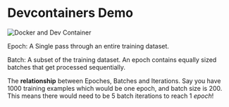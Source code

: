 # Devcontainers Demo

![Docker and Dev Container](https://github.com/jvithub/jvithub.github.io/assets/141790766/1e243b5e-6c5d-4b09-a3f2-5bdc16c2dad7)

Epoch: A Single pass through an entire training dataset.

Batch: A subset of the training dataset. An epoch contains equally sized batches that get processed sequentially.

The **relationship** between Epoches, Batches and Iterations. Say you have 1000 training examples which would be one epoch, and batch size is 200.
This means there would need to be 5 batch iterations to reach 1 *epoch*!
